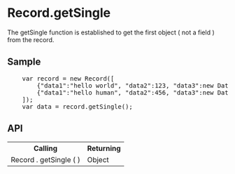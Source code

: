 <H1>Record.getSingle</H1>

The getSingle function is established to get the first object ( not a field ) from the record.

<h2>Sample</h2>
<pre>
	var record = new Record([
		{"data1":"hello world", "data2":123, "data3":new Date("2016/12/13") },
		{"data1":"hello human", "data2":456, "data3":new Date("2016/12/14") }
	]);
	var data = record.getSingle();
</pre>

<h2>API</h2>

<table>
<tr><th>Calling</th><th>Returning</th></tr>
<tr><td>Record . getSingle ( )</td><td>Object</td></tr>
</table>


